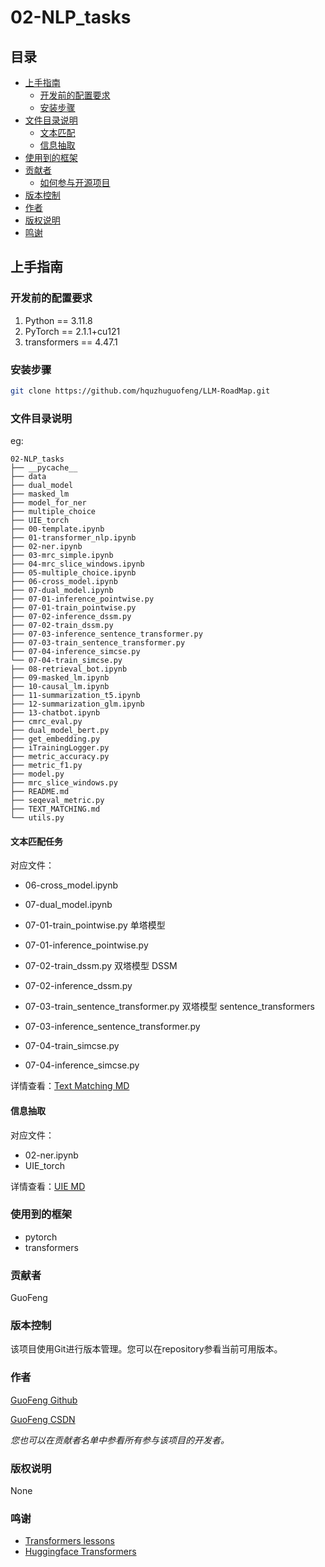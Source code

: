 
 
# 02-NLP_tasks

## 目录

- [上手指南](#上手指南)
  - [开发前的配置要求](#开发前的配置要求)
  - [安装步骤](#安装步骤)
- [文件目录说明](#文件目录说明)
  - [文本匹配](#文本匹配任务)
  - [信息抽取]()
- [使用到的框架](#使用到的框架)
- [贡献者](#贡献者)
  - [如何参与开源项目](#如何参与开源项目)
- [版本控制](#版本控制)
- [作者](#作者)
- [版权说明](#版权说明)
- [鸣谢](#鸣谢)

## 上手指南

### 开发前的配置要求

1. Python == 3.11.8
2. PyTorch == 2.1.1+cu121
3. transformers == 4.47.1

### 安装步骤


```sh
git clone https://github.com/hquzhuguofeng/LLM-RoadMap.git
```

### 文件目录说明
eg:

```
02-NLP_tasks
├── __pycache__
├── data
├── dual_model
├── masked_lm
├── model_for_ner
├── multiple_choice
├── UIE_torch
├── 00-template.ipynb
├── 01-transformer_nlp.ipynb
├── 02-ner.ipynb
├── 03-mrc_simple.ipynb
├── 04-mrc_slice_windows.ipynb
├── 05-multiple_choice.ipynb
├── 06-cross_model.ipynb
├── 07-dual_model.ipynb
├── 07-01-inference_pointwise.py
├── 07-01-train_pointwise.py
├── 07-02-inference_dssm.py
├── 07-02-train_dssm.py
├── 07-03-inference_sentence_transformer.py
├── 07-03-train_sentence_transformer.py
├── 07-04-inference_simcse.py
└── 07-04-train_simcse.py
├── 08-retrieval_bot.ipynb
├── 09-masked_lm.ipynb
├── 10-causal_lm.ipynb
├── 11-summarization_t5.ipynb
├── 12-summarization_glm.ipynb
├── 13-chatbot.ipynb
├── cmrc_eval.py
├── dual_model_bert.py
├── get_embedding.py
├── iTrainingLogger.py
├── metric_accuracy.py
├── metric_f1.py
├── model.py
├── mrc_slice_windows.py
├── README.md
├── seqeval_metric.py
├── TEXT_MATCHING.md
└── utils.py
```

#### 文本匹配任务
对应文件：
- 06-cross_model.ipynb
- 07-dual_model.ipynb

- 07-01-train_pointwise.py 单塔模型
- 07-01-inference_pointwise.py

- 07-02-train_dssm.py 双塔模型 DSSM
- 07-02-inference_dssm.py

- 07-03-train_sentence_transformer.py 双塔模型 sentence_transformers
- 07-03-inference_sentence_transformer.py

- 07-04-train_simcse.py
- 07-04-inference_simcse.py

详情查看：[Text Matching MD](TEXT_MATCHING.md)

#### 信息抽取
对应文件：
- 02-ner.ipynb
- UIE_torch

详情查看：[UIE MD](./UIE_torch/readme.md)

### 使用到的框架

- pytorch
- transformers

### 贡献者

GuoFeng


### 版本控制

该项目使用Git进行版本管理。您可以在repository参看当前可用版本。

### 作者

[GuoFeng Github](https://github.com/hquzhuguofeng)

[GuoFeng CSDN](https://blog.csdn.net/weixin_46133588?spm=1011.2415.3001.5343)

 *您也可以在贡献者名单中参看所有参与该项目的开发者。*

### 版权说明

None

### 鸣谢


- [Transformers lessons](https://github.com/zyds/transformers-code)
- [Huggingface Transformers](https://huggingface.co/docs/transformers/v4.27.2/zh/index)



